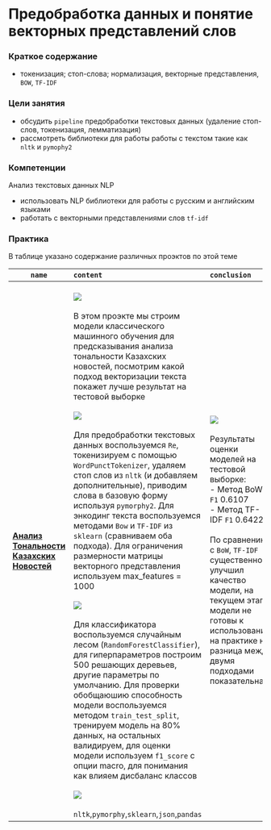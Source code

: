 # Предобработка данных и понятие векторных представлений слов

### **Краткое содержание**
- токенизация; стоп-слова; нормализация, векторные представления, <code>BOW</code>, <code>TF-IDF</code>

### **Цели занятия**

- обсудить <code>pipeline</code> предобработки текстовых данных (удаление стоп-слов, токенизация, лемматизация)
- рассмотреть библиотеки для работы работы с текстом такие как <code>nltk</code> и `pymophy2`

### **Компетенции**

Анализ текстовых данных NLP
- использовать NLP библиотеки для работы с русским и английским языками 
- работать с векторными представлениями слов <code>tf-idf</code>

### **Практика**

В таблице указано содержание различных проэктов по этой теме 

| <code>name</code> | <code>content</code>                                                                                                        | <code>conclusion</code> |
|-----------------------|:-----------------------------------------------------------------------------------------------------------------------------|:-------------|
| **[Анализ Тональности Казахских Новостей](https://github.com/shtrausslearning/otus_nlp_course/blob/main/3_Классические%20методы%20NLP/9_Предобработка%20данных%20и%20понятие%20векторных%20представлений%20слов/khazah-news-sentiment.ipynb)** | <br> ![](https://img.shields.io/badge/Text-Preprocessing-6495ED) <br><br> В этом проэкте мы строим модели классического машинного обучения для предсказывания анализа тональности Казахских новостей, посмотрим какой подход векторизации текста покажет лучше результат на тестовой выборке<br><br> ![](https://img.shields.io/badge/Text-Preprocessing-DE3163) <br><br> Для предобработки текстовых данных воспользуемся <code>Re</code>, токенизируем с помощью `WordPunctTokenizer`, удаляем стоп слов из `nltk` (и добавляем дополнительные), приводим слова в базовую форму используя `pymorphy2`. Для энкодинг текста воспользуемся методами <code>Bow</code>  и <code>TF-IDF</code> из <code>sklearn</code> (сравниваем оба подхода). Для ограничения размерности матрицы векторного представления используем max_features = 1000 <br><br> ![](https://img.shields.io/badge/Modeling-Process-DFFF00) <br><br> Для классификатора воспользуемся случайным лесом (<code>RandomForestClassifier</code>), для гиперпараметров построим 500 решающих деревьев, другие параметры по умолчанию. Для проверки обобщаюшию способность модели воспользуемся методом <code>train_test_split</code>, тренируем модель на 80% данных, на остальных валидируем, для оценки модели используем <code>f1_score</code> с опции macro, для понимания как влияем дисбаланс классов <br><br> ![](https://img.shields.io/badge/Library-Stack-FFBF00) <br><br> <code>nltk</code>,<code>pymorphy</code>,<code>sklearn</code>,<code>json</code>,<code>pandas</code> |  ![](https://img.shields.io/badge/Model-Generalisation-8A2BE2)  <br><br> Результаты оценки моделей на тестовой выборке: <br> - Метод BoW `F1` 0.6107  <br> - Метод TF-IDF `F1` 0.64221 <br><br> По сравнению с `BoW`, `TF-IDF` существенно улучшил качество модели, на текущем этапе модели не готовы к использованию на практике но разница между двумя подходами показательна |

